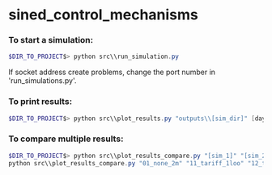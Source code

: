 # sined_control_mechanisms

### To start a simulation:

```Powershell
$DIR_TO_PROJECT$> python src\\run_simulation.py
```

If socket address create problems, change the port number in 'run_simulations.py'.

### To print results:

```Powershell
$DIR_TO_PROJECT$> python src\\plot_results.py "outputs\\[sim_dir]" [day_to_plot] [day_to_end_plot]
```

### To compare multiple results:

```Powershell
$DIR_TO_PROJECT$> python src\\plot_results_compare.py "[sim_1]" "[sim_2]" ...
python src\\plot_results_compare.py "01_none_2m" "11_tariff_1loo" "12_tariff_5loo" "13_tariff_10loo" "14_tariff_20loo" "21_limits_1loo" "22_limits_5loo" "23_limits_10loo" "31_peak_1loo" "41_cond_1loo"
```